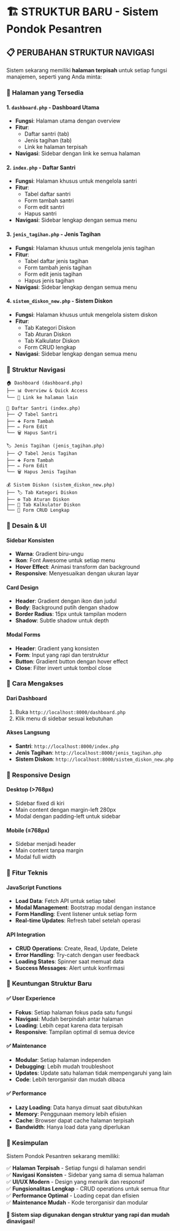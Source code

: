 # 🏗️ STRUKTUR BARU - Sistem Pondok Pesantren

## 📋 **PERUBAHAN STRUKTUR NAVIGASI**

Sistem sekarang memiliki **halaman terpisah** untuk setiap fungsi manajemen, seperti yang Anda minta:

### 🎯 **Halaman yang Tersedia**

#### 1. **`dashboard.php`** - Dashboard Utama
- **Fungsi**: Halaman utama dengan overview
- **Fitur**: 
  - Daftar santri (tab)
  - Jenis tagihan (tab)
  - Link ke halaman terpisah
- **Navigasi**: Sidebar dengan link ke semua halaman

#### 2. **`index.php`** - Daftar Santri
- **Fungsi**: Halaman khusus untuk mengelola santri
- **Fitur**:
  - Tabel daftar santri
  - Form tambah santri
  - Form edit santri
  - Hapus santri
- **Navigasi**: Sidebar lengkap dengan semua menu

#### 3. **`jenis_tagihan.php`** - Jenis Tagihan
- **Fungsi**: Halaman khusus untuk mengelola jenis tagihan
- **Fitur**:
  - Tabel daftar jenis tagihan
  - Form tambah jenis tagihan
  - Form edit jenis tagihan
  - Hapus jenis tagihan
- **Navigasi**: Sidebar lengkap dengan semua menu

#### 4. **`sistem_diskon_new.php`** - Sistem Diskon
- **Fungsi**: Halaman khusus untuk mengelola sistem diskon
- **Fitur**:
  - Tab Kategori Diskon
  - Tab Aturan Diskon
  - Tab Kalkulator Diskon
  - Form CRUD lengkap
- **Navigasi**: Sidebar lengkap dengan semua menu

### 🔗 **Struktur Navigasi**

```
🏠 Dashboard (dashboard.php)
├── 📊 Overview & Quick Access
└── 🔗 Link ke halaman lain

👥 Daftar Santri (index.php)
├── 📋 Tabel Santri
├── ➕ Form Tambah
├── ✏️ Form Edit
└── 🗑️ Hapus Santri

🏷️ Jenis Tagihan (jenis_tagihan.php)
├── 📋 Tabel Jenis Tagihan
├── ➕ Form Tambah
├── ✏️ Form Edit
└── 🗑️ Hapus Jenis Tagihan

💰 Sistem Diskon (sistem_diskon_new.php)
├── 🏷️ Tab Kategori Diskon
├── ⚙️ Tab Aturan Diskon
├── 🧮 Tab Kalkulator Diskon
└── 🔧 Form CRUD Lengkap
```

### 🎨 **Desain & UI**

#### **Sidebar Konsisten**
- **Warna**: Gradient biru-ungu
- **Ikon**: Font Awesome untuk setiap menu
- **Hover Effect**: Animasi transform dan background
- **Responsive**: Menyesuaikan dengan ukuran layar

#### **Card Design**
- **Header**: Gradient dengan ikon dan judul
- **Body**: Background putih dengan shadow
- **Border Radius**: 15px untuk tampilan modern
- **Shadow**: Subtle shadow untuk depth

#### **Modal Forms**
- **Header**: Gradient yang konsisten
- **Form**: Input yang rapi dan terstruktur
- **Button**: Gradient button dengan hover effect
- **Close**: Filter invert untuk tombol close

### 🚀 **Cara Mengakses**

#### **Dari Dashboard**
1. Buka `http://localhost:8000/dashboard.php`
2. Klik menu di sidebar sesuai kebutuhan

#### **Akses Langsung**
- **Santri**: `http://localhost:8000/index.php`
- **Jenis Tagihan**: `http://localhost:8000/jenis_tagihan.php`
- **Sistem Diskon**: `http://localhost:8000/sistem_diskon_new.php`

### 📱 **Responsive Design**

#### **Desktop (>768px)**
- Sidebar fixed di kiri
- Main content dengan margin-left 280px
- Modal dengan padding-left untuk sidebar

#### **Mobile (≤768px)**
- Sidebar menjadi header
- Main content tanpa margin
- Modal full width

### 🔧 **Fitur Teknis**

#### **JavaScript Functions**
- **Load Data**: Fetch API untuk setiap tabel
- **Modal Management**: Bootstrap modal dengan instance
- **Form Handling**: Event listener untuk setiap form
- **Real-time Updates**: Refresh tabel setelah operasi

#### **API Integration**
- **CRUD Operations**: Create, Read, Update, Delete
- **Error Handling**: Try-catch dengan user feedback
- **Loading States**: Spinner saat memuat data
- **Success Messages**: Alert untuk konfirmasi

### 🎯 **Keuntungan Struktur Baru**

#### ✅ **User Experience**
- **Fokus**: Setiap halaman fokus pada satu fungsi
- **Navigasi**: Mudah berpindah antar halaman
- **Loading**: Lebih cepat karena data terpisah
- **Responsive**: Tampilan optimal di semua device

#### ✅ **Maintenance**
- **Modular**: Setiap halaman independen
- **Debugging**: Lebih mudah troubleshoot
- **Updates**: Update satu halaman tidak mempengaruhi yang lain
- **Code**: Lebih terorganisir dan mudah dibaca

#### ✅ **Performance**
- **Lazy Loading**: Data hanya dimuat saat dibutuhkan
- **Memory**: Penggunaan memory lebih efisien
- **Cache**: Browser dapat cache halaman terpisah
- **Bandwidth**: Hanya load data yang diperlukan

### 🎉 **Kesimpulan**

Sistem Pondok Pesantren sekarang memiliki:

✅ **Halaman Terpisah** - Setiap fungsi di halaman sendiri  
✅ **Navigasi Konsisten** - Sidebar yang sama di semua halaman  
✅ **UI/UX Modern** - Design yang menarik dan responsif  
✅ **Fungsionalitas Lengkap** - CRUD operations untuk semua fitur  
✅ **Performance Optimal** - Loading cepat dan efisien  
✅ **Maintenance Mudah** - Kode terorganisir dan modular  

**🎯 Sistem siap digunakan dengan struktur yang rapi dan mudah dinavigasi!**
